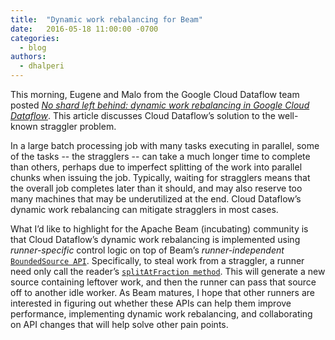 ```yaml
---
title:  "Dynamic work rebalancing for Beam"
date:   2016-05-18 11:00:00 -0700
categories:
  - blog
authors:
  - dhalperi
---
```

<!--
Licensed under the Apache License, Version 2.0 (the "License");
you may not use this file except in compliance with the License.
You may obtain a copy of the License at

http://www.apache.org/licenses/LICENSE-2.0

Unless required by applicable law or agreed to in writing, software
distributed under the License is distributed on an "AS IS" BASIS,
WITHOUT WARRANTIES OR CONDITIONS OF ANY KIND, either express or implied.
See the License for the specific language governing permissions and
limitations under the License.
-->

This morning, Eugene and Malo from the Google Cloud Dataflow team posted [*No shard left behind: dynamic work rebalancing in Google Cloud Dataflow*](https://cloud.google.com/blog/big-data/2016/05/no-shard-left-behind-dynamic-work-rebalancing-in-google-cloud-dataflow). This article discusses Cloud Dataflow’s solution to the well-known straggler problem.

<!--more-->

In a large batch processing job with many tasks executing in parallel, some of the tasks -- the stragglers -- can take a much longer time to complete than others, perhaps due to imperfect splitting of the work into parallel chunks when issuing the job. Typically, waiting for stragglers means that the overall job completes later than it should, and may also reserve too many machines that may be underutilized at the end. Cloud Dataflow’s dynamic work rebalancing can mitigate stragglers in most cases.

What I’d like to highlight for the Apache Beam (incubating) community is that Cloud Dataflow’s dynamic work rebalancing is implemented using *runner-specific* control logic on top of Beam’s *runner-independent* [`BoundedSource API`](https://github.com/apache/beam/blob/9fa97fb2491bc784df53fb0f044409dbbc2af3d7/sdks/java/core/src/main/java/org/apache/beam/sdk/io/BoundedSource.java). Specifically, to steal work from a straggler, a runner need only call the reader’s [`splitAtFraction method`](https://github.com/apache/beam/blob/3edae9b8b4d7afefb5c803c19bb0a1c21ebba89d/sdks/java/core/src/main/java/org/apache/beam/sdk/io/BoundedSource.java#L266). This will generate a new source containing leftover work, and then the runner can pass that source off to another idle worker. As Beam matures, I hope that other runners are interested in figuring out whether these APIs can help them improve performance, implementing dynamic work rebalancing, and collaborating on API changes that will help solve other pain points.
